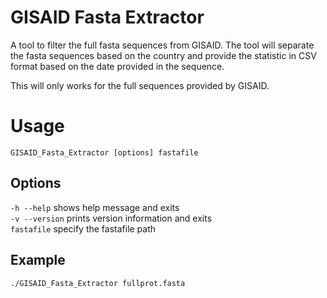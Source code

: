 # GISAID Fasta Extractor
A tool to filter the full fasta sequences from GISAID. The tool will separate the fasta sequences based on the country and provide the statistic in CSV format based on the date provided in the sequence.

This will only works for the full sequences provided by GISAID.

# Usage
```
GISAID_Fasta_Extractor [options] fastafile
```
## Options
`-h --help` shows help message and exits\
`-v --version`   prints version information and exits\
`fastafile`            specify the fastafile path

## Example
```
./GISAID_Fasta_Extractor fullprot.fasta
```

